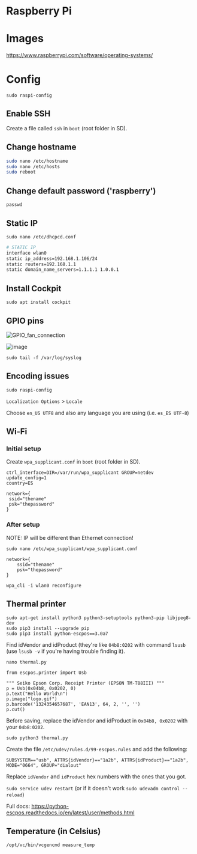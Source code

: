 # Raspberry Pi

# Images

https://www.raspberrypi.com/software/operating-systems/


# Config

`sudo raspi-config`


## Enable SSH

Create a file called `ssh` in `boot` (root folder in SD).


## Change hostname

```sh
sudo nano /etc/hostname
sudo nano /etc/hosts
sudo reboot
```

## Change default password ('raspberry')

`passwd`


## Static IP

`sudo nano /etc/dhcpcd.conf`

```sh
# STATIC IP
interface wlan0
static ip_address=192.168.1.106/24
static routers=192.168.1.1
static domain_name_servers=1.1.1.1 1.0.0.1
```




## Install Cockpit

`sudo apt install cockpit`


## GPIO pins

![GPIO_fan_connection](https://user-images.githubusercontent.com/141241/136574270-7e676a79-7466-499d-b393-4f756fc78156.jpeg)

![image](https://user-images.githubusercontent.com/141241/198149694-241a2497-466b-4d44-8bca-5a628aad4af0.png)



`sudo tail -f /var/log/syslog`

## Encoding issues

`sudo raspi-config`

`Localization Options` > `Locale`

Choose `en_US UTF8` and also any language you are using (i.e. `es_ES UTF-8`)


## Wi-Fi

### Initial setup

Create `wpa_supplicant.conf` in `boot` (root folder in SD).

```
ctrl_interface=DIR=/var/run/wpa_supplicant GROUP=netdev
update_config=1
country=ES

network={
 ssid="thename"
 psk="thepassword"
}
```


### After setup

NOTE: IP will be different than Ethernet connection!

`sudo nano /etc/wpa_supplicant/wpa_supplicant.conf`

```
network={
    ssid="thename"
    psk="thepassword"
}
```

`wpa_cli -i wlan0 reconfigure`


## Thermal printer

```
sudo apt-get install python3 python3-setuptools python3-pip libjpeg8-dev
sudo pip3 install --upgrade pip
sudo pip3 install python-escpos==3.0a7
```

Find idVendor and idProduct (they're like `04b8:0202` with command `lsusb` (use `lsusb -v` if you're having trouble finding it).

`nano thermal.py`

```
from escpos.printer import Usb

""" Seiko Epson Corp. Receipt Printer (EPSON TM-T88III) """
p = Usb(0x04b8, 0x0202, 0)
p.text("Hello World\n")
p.image("logo.gif")
p.barcode('1324354657687', 'EAN13', 64, 2, '', '')
p.cut()
```

Before saving, replace the idVendor and idProduct in `0x04b8, 0x0202` with your `04b8:0202`.

`sudo python3 thermal.py`


Create the file `/etc/udev/rules.d/99-escpos.rules` and add the following: 

`SUBSYSTEM=="usb", ATTRS{idVendor}=="1a2b", ATTRS{idProduct}=="1a2b", MODE="0664", GROUP="dialout"`

Replace `idVendor` and `idProduct` hex numbers with the ones that you got.

`sudo service udev restart` (or if it doesn't work `sudo udevadm control --reload`)

Full docs: https://python-escpos.readthedocs.io/en/latest/user/methods.html


## Temperature (in Celsius)

`/opt/vc/bin/vcgencmd measure_temp`
